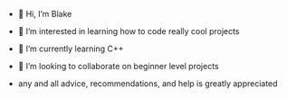 - 👋 Hi, I’m Blake
- 👀 I’m interested in learning how to code really cool projects
- 🌱 I’m currently learning C++
- 💞️ I’m looking to collaborate on beginner level projects

- any and all advice, recommendations, and help is greatly appreciated
